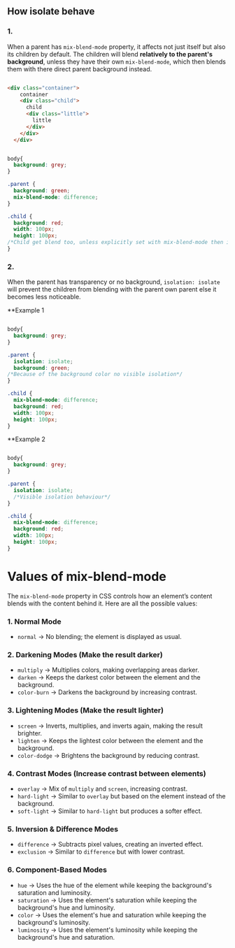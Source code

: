 ## How isolate behave

### 1.

When a parent has `mix-blend-mode` property, it affects not just itself but also its children by default. The children will blend **relatively to the parent's background**, unless they have their own `mix-blend-mode`, which then blends them with there direct parent background instead.
```html

<div class="container">
    container
    <div class="child">
      child
      <div class="little">
        little
      </div>
    </div>
  </div>
```

```css

body{
  background: grey;
}

.parent {
  background: green;
  mix-blend-mode: difference;
}

.child {
  background: red;
  width: 100px;
  height: 100px;
/*Child get blend too, unless explicitly set with mix-blend-mode then it blend to the parent background*/
}
```
### 2. 

When the parent has transparency or no background, `isolation: isolate` will prevent the children from blending with the parent own parent else it becomes less noticeable.
 
  **Example 1

```css

body{
  background: grey;
}

.parent {
  isolation: isolate;
  background: green;
/*Because of the background color no visible isolation*/
}

.child {
  mix-blend-mode: difference;
  background: red;
  width: 100px;
  height: 100px;
}
```

**Example 2

```css

body{
  background: grey;
}

.parent {
  isolation: isolate;
  /*Visible isolation behaviour*/
}

.child {
  mix-blend-mode: difference;
  background: red;
  width: 100px;
  height: 100px;
}
```


# Values of mix-blend-mode

The `mix-blend-mode` property in CSS controls how an element’s content blends with the content behind it. Here are all the possible values:

### **1. Normal Mode**

- `normal` → No blending; the element is displayed as usual.

### **2. Darkening Modes** (Make the result darker)

- `multiply` → Multiplies colors, making overlapping areas darker.
- `darken` → Keeps the darkest color between the element and the background.
- `color-burn` → Darkens the background by increasing contrast.

### **3. Lightening Modes** (Make the result lighter)

- `screen` → Inverts, multiplies, and inverts again, making the result brighter.
- `lighten` → Keeps the lightest color between the element and the background.
- `color-dodge` → Brightens the background by reducing contrast.

### **4. Contrast Modes** (Increase contrast between elements)

- `overlay` → Mix of `multiply` and `screen`, increasing contrast.
- `hard-light` → Similar to `overlay` but based on the element instead of the background.
- `soft-light` → Similar to `hard-light` but produces a softer effect.

### **5. Inversion & Difference Modes**

- `difference` → Subtracts pixel values, creating an inverted effect.
- `exclusion` → Similar to `difference` but with lower contrast.

### **6. Component-Based Modes**

- `hue` → Uses the hue of the element while keeping the background's saturation and luminosity.
- `saturation` → Uses the element's saturation while keeping the background's hue and luminosity.
- `color` → Uses the element's hue and saturation while keeping the background's luminosity.
- `luminosity` → Uses the element's luminosity while keeping the background's hue and saturation.
